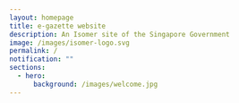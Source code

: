 ```yaml
---
layout: homepage
title: e-gazette website
description: An Isomer site of the Singapore Government
image: /images/isomer-logo.svg
permalink: /
notification: ""
sections:
  - hero:
      background: /images/welcome.jpg
---
```

